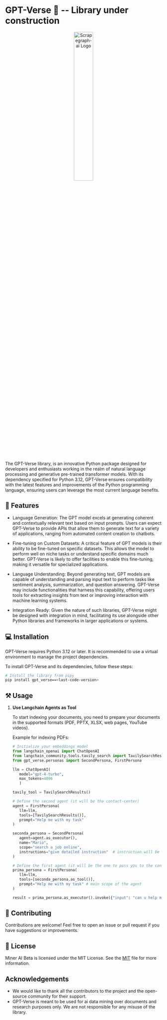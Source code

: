 # GPT-Verse 🎩 -- Library under construction

<p align="center">
  <img src="images\logo\GPT-verse.png" alt="Scrapegraph-ai Logo" style="width: 35%;">
</p>

The GPT-Verse library, is an innovative Python package designed for developers and enthusiasts working in the realm of natural language processing and generative pre-trained transformer models. With its dependency specified for Python 3.12, GPT-Verse ensures compatibility with the latest features and improvements of the Python programming language, ensuring users can leverage the most current language benefits.


## 💪 Features

- Language Generation: The GPT model excels at generating coherent and contextually relevant text based on input prompts. Users can expect GPT-Verse to provide APIs that allow them to generate text for a variety of applications, ranging from automated content creation to chatbots.

- Fine-tuning on Custom Datasets: A critical feature of GPT models is their ability to be fine-tuned on specific datasets. This allows the model to perform well on niche tasks or understand specific domains much better. GPT-Verse is likely to offer facilities to enable this fine-tuning, making it versatile for specialized applications.

- Language Understanding: Beyond generating text, GPT models are capable of understanding and parsing input text to perform tasks like sentiment analysis, summarization, and question answering. GPT-Verse may include functionalities that harness this capability, offering users tools for extracting insights from text or improving interaction with machine learning systems.

- Integration Ready: Given the nature of such libraries, GPT-Verse might be designed with integration in mind, facilitating its use alongside other Python libraries and frameworks in larger applications or systems.

## 💻 Installation

GPT-Verse requires Python 3.12 or later. It is recommended to use a virtual environment to manage the project dependencies.

To install GPT-Verse and its dependencies, follow these steps:

```bash
# Install the library from pipy
pip install gpt_verse==<last-code-version>
```

## ⚒️ Usage

1. **Use Langchain Agents as Tool**

   To start indexing your documents, you need to prepare your documents in the supported formats (PDF, PPTX, XLSX, web pages, YouTube videos).

   Example for indexing PDFs:

   ```python
   # Initialize your embeddings model
   from langchain_openai import ChatOpenAI
   from langchain_community.tools.tavily_search import TavilySearchResults
   from gpt_verse.personas import SecondPersona, FirstPersona

   llm = ChatOpenAI(
      model="gpt-4-turbo",
      max_tokens=4096 
      )

   tavily_tool = TavilySearchResults()

   # Define the second agent (it will be the contact-center)
   agent = FirstPersona(
      llm=llm,
      tools=[TavilySearchResults()],
      prompt="Help me with my task"
   )

   seconda_persona = SecondPersona(
      agent=agent.as_executor(),
      name="Mario",
      scope="search a job online",
      instructions="give detailed instruction"  # instruction will be given from the prima persona to the second persona
   )

   # Define the first agent (it will be the one to pass you to the contact-center agent)
   prima_persona = FirstPersona(
      llm=llm,
      tools=[seconda_persona.as_tool()],
      prompt="Help me with my task" # main scope of the agent
   )

   result = prima_persona.as_executor().invoke({"input": "can u help me find a job in python coding?"})
   ```

## 🤝 Contributing

Contributions are welcome! Feel free to open an issue or pull request if you have suggestions or improvements.

## 📜 License

Miner AI Beta is licensed under the MIT License. See the [MIT](LICENSE) file for more information.

## Acknowledgements

- We would like to thank all the contributors to the project and the open-source community for their support.
- GPT-Verse is meant to be used for ai data mining over documents and research purposes only. We are not responsible for any misuse of the library.